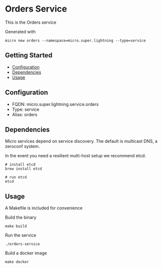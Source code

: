 # Orders Service

This is the Orders service

Generated with

```
micro new orders --namespace=micro.super.lightning --type=service
```

## Getting Started

- [Configuration](#configuration)
- [Dependencies](#dependencies)
- [Usage](#usage)

## Configuration

- FQDN: micro.super.lightning.service.orders
- Type: service
- Alias: orders

## Dependencies

Micro services depend on service discovery. The default is multicast DNS, a zeroconf system.

In the event you need a resilient multi-host setup we recommend etcd.

```
# install etcd
brew install etcd

# run etcd
etcd
```

## Usage

A Makefile is included for convenience

Build the binary

```
make build
```

Run the service
```
./orders-service
```

Build a docker image
```
make docker
```